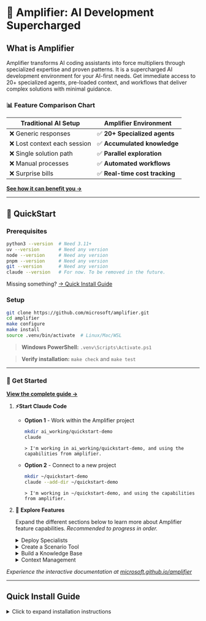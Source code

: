 # 🎯 Amplifier: AI Development Supercharged

## What is Amplifier

Amplifier transforms AI coding assistants into force multipliers through specialized expertise and proven patterns. It is a supercharged AI development environment for your AI-first needs. Get immediate access to 20+ specialized agents, pre-loaded context, and workflows that deliver complex solutions with minimal guidance. 

### 📊 Feature Comparison Chart

| Traditional AI Setup | Amplifier Environment |
|----------------------|----------------------|
| ❌ Generic responses | ✅ **20+ Specialized agents** |
| ❌ Lost context each session | ✅ **Accumulated knowledge** |  
| ❌ Single solution path | ✅ **Parallel exploration** |
| ❌ Manual processes | ✅ **Automated workflows** |
| ❌ Surprise bills | ✅ **Real-time cost tracking** |


**[See how it can benefit you →](https://microsoft.github.io/amplifier)**

---

## 🚀 QuickStart 

### Prerequisites

```bash
python3 --version  # Need 3.11+
uv --version       # Need any version
node --version     # Need any version
pnpm --version     # Need any version
git --version      # Need any version
claude --version   # For now. To be removed in the future.
```

Missing something? [→ Quick Install Guide](#quick-install-guide)


### Setup

```bash
git clone https://github.com/microsoft/amplifier.git
cd amplifier
make configure
make install
source .venv/bin/activate  # Linux/Mac/WSL
```
> **Windows PowerShell:** `.venv\Scripts\Activate.ps1`

> **Verify installation:** `make check` and `make test`

---

### 📖 Get Started

**[View the complete guide →](https://microsoft.github.io/amplifier)**

1. **⚡Start Claude Code**

    - **Option 1** - Work within the Amplifier project
        ```bash
        mkdir ai_working/quickstart-demo
        claude
        ```

        ```
        > I'm working in ai_working/quickstart-demo, and using the capabilities from amplifier.
        ```
        
    - **Option 2** - Connect to a new project
        ```bash
        mkdir ~/quickstart-demo
        claude --add-dir ~/quickstart-demo
        ```

        ```
        > I'm working in ~/quickstart-demo, and using the capabilities from amplifier.
        ```

1. 🎯 **Explore Features**

    Expand the different sections below to learn more about Amplifier feature capabilities. *Recommended to progress in order.*
    <details>
    <summary> Deploy Specialists</summary>

    #### 💡 Deploy Specialists

    >*Amplifier includes 20+ specialized AI agents, each trained for specific tasks like architecture design, bug hunting, test coverage analysis, and modular code generation. These specialists work with expert-level precision, delivering focused results without the context confusion of general-purpose AI assistants.*
    >
    > **[Learn more about Specialists →](https://microsoft.github.io/amplifier)**
    >
    > **Try it Out:**
    >```
    >>  Use zen-architect to design a CLI tool that analyzes markdown files and reports: word count, 
    >    heading count, link count, and reading time estimate
    >```
    > **What you'll see**: A clean design spec for the module-builder to use.
    > <br>
    > <br>
    >```
    >>  Use modular-builder to implement the markdown analyzer
    >```
    > **What you'll experience**: An automated workflow that implements the design.

    </details>

    <details>
    <summary>Create a Scenario Tool</summary>

    #### 🎨 Create A Scenario Tool

    >*Scenario tools are reusable CLI applications that combine Python code structure with AI intelligence for reliable, repeatable workflows. Create custom tools once, then run them anytime with simple make commands - perfect for standardizing complex multi-step processes.*
    >
    > **[Learn more about Scenarios →](https://microsoft.github.io/amplifier)**
    >
    > **Try it Out:**
    >```
    >>  I need a @scenarios/ tool that creates multiple text-based files such as notes, specs,
    >   decisions, etc., all based on the current material in the demo directory. These files will 
    >   be used to showcase Amplifier's knowledge base capabilities. The files should be diverse 
    >   enough to demonstrate what the knowledge commands can do, but small enough that knowledge-
    >   update can complete within 2 minutes. Because this tool is for a demo, please keep the 
    >   design compact enough that it can be implemented within 2 minutes.
    >```
    > **What you'll discover**: How simple it is to create a dependable tool
    > <br>
    > <br>
    >```
    >>  Run the scenario tool to create content for the ~/quickstart-demo.
    >```
    > **What you'll see**: Content generated for the demo using the newly created Scenario.

    </details>

    <details>
    <summary>Build a Knowledge Base</summary>

    #### 📚 Build a Knowledge Base

    >*Amplifier's knowledge system automatically extracts concepts, relationships, and insights from your documents, organizing them into a queryable knowledge graph. This enables powerful semantic search, pattern recognition, and context-aware assistance across your entire project documentation.*
    >
    > **[Learn more about the Knowledge Base →](https://microsoft.github.io/amplifier)**
    >
    > **Try it Out:**
    >```
    >>  make knowledge-update for AMPLIFIER_CONTENT_DIRS="~/quickstart-demo"
    >```
    > **What you'll experience**: Knowledge classification and extraction at work on the new content. *This step can take ~10-15 minutes.*
    > <br>
    > <br>
    >```
    >>  make knowledge-stats
    >
    >>  make knowledge-graph-viz
    >```
    > **What you'll see**: Statistics and a visualization of the content.

    </details>

    <details>
    <summary>Context Management</summary>

    #### 🧠 Context Management

    >*Amplifier's context management intelligently compresses long conversation sessions, reducing token usage while preserving the essential information you need. All conversation history is automatically saved as searchable transcripts that you can restore anytime, ensuring no valuable context is ever lost.*
    >
    >**[Learn more about Context Management →](https://microsoft.github.io/amplifier)**
    > 
    > **Try it Out:**
    >```
    >>  /compact
    >```
    > **What you'll see**: A summary is saved but the full history is cleared.
    > <br>
    > <br>
    >```
    >>  What are the available transcripts?
    >
    >>  /transcript
    >```
    > **What you'll discover**: Even compacted conversations can be restored for context.
    >
    </details>

*Experience the interactive documentation at [microsoft.github.io/amplifier](https://microsoft.github.io/amplifier)*

---


## Quick Install Guide

<details>
<summary>Click to expand installation instructions</summary>

### Mac

```bash
brew install python3 node git pnpm uv
npm install -g @anthropic-ai/claude-cli
```

### Ubuntu/Debian/WSL

```bash
# System packages
sudo apt update && sudo apt install -y python3 python3-pip nodejs npm git

# pnpm
npm install -g pnpm
pnpm setup && source ~/.bashrc

# uv (Python package manager)
curl -LsSf https://astral.sh/uv/install.sh | sh

# Claude Code CLI
npm install -g @anthropic-ai/claude-cli
```

### Windows

1. Install [WSL2](https://learn.microsoft.com/windows/wsl/install)
2. Run Ubuntu commands above inside WSL

### Manual Downloads

- [Python](https://python.org/downloads) (3.11 or newer)
- [Node.js](https://nodejs.org) (any recent version)
- [pnpm](https://pnpm.io/installation) (package manager)
- [Git](https://git-scm.com) (any version)
- [uv](https://docs.astral.sh/uv/getting-started/installation/) (Python package manager)
- [Claude Code CLI](https://github.com/anthropics/claude-code) (AI assistant)

</details>
